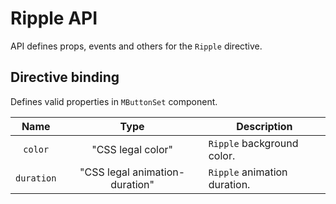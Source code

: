 # Ripple API

API defines props, events and others for the `Ripple` directive.

## Directive binding

Defines valid properties in `MButtonSet` component.

<div class="full-width d-table">

|    Name    |                              Type                               | Description                  |
| :--------: | :-------------------------------------------------------------: | ---------------------------- |
|  `color`   |       <span class="text--green">"CSS legal color"</span>        | `Ripple` background color.   |
| `duration` | <span class="text--green">"CSS legal animation-duration"</span> | `Ripple` animation duration. |

</div>
